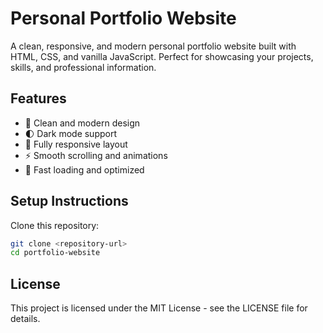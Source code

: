 # Personal Portfolio Website

A clean, responsive, and modern personal portfolio website built with HTML, CSS, and vanilla JavaScript. Perfect for showcasing your projects, skills, and professional information.

## Features

- 🎨 Clean and modern design
- 🌓 Dark mode support
- 📱 Fully responsive layout
- ⚡ Smooth scrolling and animations
- 🚀 Fast loading and optimized

## Setup Instructions

 Clone this repository:
```bash
git clone <repository-url>
cd portfolio-website
```


## License

This project is licensed under the MIT License - see the LICENSE file for details. 
